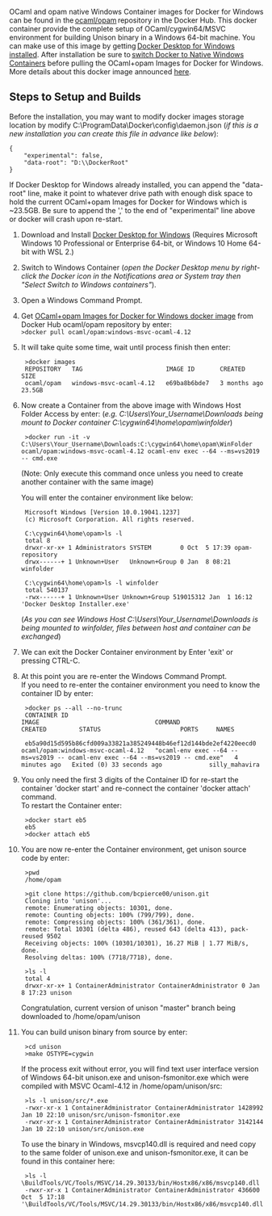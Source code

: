 OCaml and opam native Windows Container images for Docker for Windows can be found in the [ocaml/opam](https://hub.docker.com/r/ocaml/opam/tags?page=1&ordering=-name&name=windows) repository in the Docker Hub. This docker container provide the complete setup of OCaml/cygwin64/MSVC environment for building Unison binary in a Windows 64-bit machine. You can make use of this image by getting [Docker Desktop for Windows installed](https://docs.docker.com/docker-for-windows/install/). After installation be sure to [switch Docker to Native Windows Containers](https://docs.docker.com/docker-for-windows/#switch-between-windows-and-linux-containers) before pulling the OCaml+opam Images for Docker for Windows. More details about this docker image announced [here](https://discuss.ocaml.org/t/ann-ocaml-opam-images-for-docker-for-windows/8179). 

## Steps to Setup and Builds
Before the installation, you may want to modify docker images storage location by modify C:\ProgramData\Docker\config\daemon.json
(_if this is a new installation you can create this file in advance like below_):  

    {
        "experimental": false,
        "data-root": "D:\\DockerRoot"
    }
If Docker Desktop for Windows already installed, you can append the "data-root" line, make it point to whatever drive path with enough disk space to hold the current OCaml+opam Images for Docker for Windows which is ~23.5GB. Be sure to append the ',' to the end of "experimental" line above or docker will crash upon re-start.

1. Download and Install [Docker Desktop for Windows](https://hub.docker.com/editions/community/docker-ce-desktop-windows) (Requires Microsoft Windows 10 Professional or Enterprise 64-bit, or Windows 10 Home 64-bit with WSL 2.)
1. Switch to Windows Container (_open the Docker Desktop menu by right-click the Docker icon in the Notifications area or System tray then "Select Switch to Windows containers"_).
1. Open a Windows Command Prompt.
1. Get [OCaml+opam Images for Docker for Windows docker image](https://hub.docker.com/r/ocaml/opam/tags?page=1&ordering=-name&name=windows-msvc-ocaml-4.12) from Docker Hub ocaml/opam repository by enter:  
        `>docker pull ocaml/opam:windows-msvc-ocaml-4.12`

1. It will take quite some time, wait until process finish then enter:  

        >docker images
        REPOSITORY   TAG                       IMAGE ID       CREATED        SIZE
        ocaml/opam   windows-msvc-ocaml-4.12   e69ba8b6bde7   3 months ago   23.5GB

1. Now  create a Container from the above image with Windows Host Folder Access by enter:
(_e.g. C:\Users\Your_Username\Downloads being mount to Docker container C:\cygwin64\home\opam\winfolder_)

        >docker run -it -v C:\Users\Your_Username\Downloads:C:\cygwin64\home\opam\WinFolder ocaml/opam:windows-msvc-ocaml-4.12 ocaml-env exec --64 --ms=vs2019 -- cmd.exe

    (Note: Only execute this command once unless you need to create another container with the same image)  

    You will enter the container environment like below:  

        Microsoft Windows [Version 10.0.19041.1237]
        (c) Microsoft Corporation. All rights reserved.

        C:\cygwin64\home\opam>ls -l
        total 8
        drwxr-xr-x+ 1 Administrators SYSTEM        0 Oct  5 17:39 opam-repository
        drwx------+ 1 Unknown+User   Unknown+Group 0 Jan  8 08:21 winfolder

        C:\cygwin64\home\opam>ls -l winfolder
        total 540137
        -rwx------+ 1 Unknown+User Unknown+Group 519015312 Jan  1 16:12 'Docker Desktop Installer.exe'
    (_As you can see Windows Host C:\Users\Your_Username\Downloads is being mounted to winfolder, files between host and container can be exchanged_)
1. We can exit the Docker Container environment by Enter 'exit' or pressing CTRL-C.
1. At this point you are re-enter the Windows Command Prompt.  
If you need to re-enter the container environment you need to know the container ID by enter:  

        >docker ps --all --no-trunc
        CONTAINER ID                                                       IMAGE                                COMMAND                                                                           CREATED         STATUS                      PORTS     NAMES

        eb5a90d15d595b86cfd009a33821a385249448b46ef12d144bde2ef4220eecd0   ocaml/opam:windows-msvc-ocaml-4.12   "ocaml-env exec --64 --ms=vs2019 -- ocaml-env exec --64 --ms=vs2019 -- cmd.exe"   4 minutes ago   Exited (0) 33 seconds ago             silly_mahavira

1. You only need the first 3 digits of the Container ID for re-start the container 'docker start' and re-connect the container 'docker attach' command.  
To restart the Container enter:  

        >docker start eb5
        eb5
        >docker attach eb5

1. You are now re-enter the Container environment, get unison source code by enter:  
        
        >pwd
        /home/opam

        >git clone https://github.com/bcpierce00/unison.git
        Cloning into 'unison'...
        remote: Enumerating objects: 10301, done.
        remote: Counting objects: 100% (799/799), done.
        remote: Compressing objects: 100% (361/361), done.
        remote: Total 10301 (delta 486), reused 643 (delta 413), pack-reused 9502
        Receiving objects: 100% (10301/10301), 16.27 MiB | 1.77 MiB/s, done.
        Resolving deltas: 100% (7718/7718), done.

        >ls -l
        total 4
        drwxr-xr-x+ 1 ContainerAdministrator ContainerAdministrator 0 Jan  8 17:23 unison

    Congratulation, current version of unison "master" branch being downloaded to /home/opam/unison 

1. You can build unison binary from source by enter:

        >cd unison
        >make OSTYPE=cygwin

    If the process exit without error, you will find text user interface version of Windows 64-bit unison.exe and unison-fsmonitor.exe which were compiled with MSVC Ocaml-4.12 in /home/opam/unison/src:  

        >ls -l unison/src/*.exe
        -rwxr-xr-x 1 ContainerAdministrator ContainerAdministrator 1428992 Jan 10 22:10 unison/src/unison-fsmonitor.exe
        -rwxr-xr-x 1 ContainerAdministrator ContainerAdministrator 3142144 Jan 10 22:10 unison/src/unison.exe

   
    To use the binary in Windows, msvcp140.dll is required and need copy to the same folder of unison.exe and unison-fsmonitor.exe, it can be found in this container here:  

        >ls -l \BuildTools/VC/Tools/MSVC/14.29.30133/bin/Hostx86/x86/msvcp140.dll
        -rwxr-xr-x 1 ContainerAdministrator ContainerAdministrator 436600 Oct  5 17:18 '\BuildTools/VC/Tools/MSVC/14.29.30133/bin/Hostx86/x86/msvcp140.dll'
 


 



 
 





 




